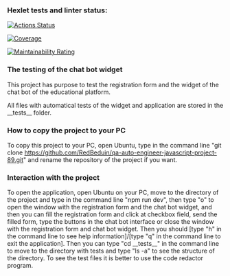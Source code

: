 ### Hexlet tests and linter status:
[![Actions Status](https://github.com/RedBeduin/qa-auto-engineer-javascript-project-89/actions/workflows/hexlet-check.yml/badge.svg)](https://github.com/RedBeduin/qa-auto-engineer-javascript-project-89/actions)

[![Coverage](https://sonarcloud.io/api/project_badges/measure?project=RedBeduin_qa-auto-engineer-javascript-project-89&metric=coverage)](https://sonarcloud.io/summary/new_code?id=RedBeduin_qa-auto-engineer-javascript-project-89)

[![Maintainability Rating](https://sonarcloud.io/api/project_badges/measure?project=RedBeduin_qa-auto-engineer-javascript-project-89&metric=sqale_rating)](https://sonarcloud.io/summary/new_code?id=RedBeduin_qa-auto-engineer-javascript-project-89)

### The testing of the chat bot widget
This project has purpose to test the registration form and the widget of the chat bot of the educational platform.

All files with automatical tests of the widget and application are stored in the \_\_tests\_\_ folder.

### How to copy the project to your PC
To copy this project to your PC, open Ubuntu, type in the command line "git clone https://github.com/RedBeduin/qa-auto-engineer-javascript-project-89.git" and rename the repository of the project if you want.

### Interaction with the project
To open the application, open Ubuntu on your PC, move to the directory of the project and type in the command line "npm run dev", then type "o" to open the window with the registration form and the chat bot widget, and then you can fill the registration form and click at checkbox field, send the filled form, type the buttons in the chat bot interface or close the window with the registration form and chat bot widget. Then you should \[type "h" in the command line to see help information\]/\[type "q" in the command line to exit the application\]. Then you can type "cd \_\_tests\_\_" in the command line to move to the directory with tests and type "ls -a" to see the structure of the directory. To see the test files it is better to use the code redactor program.

